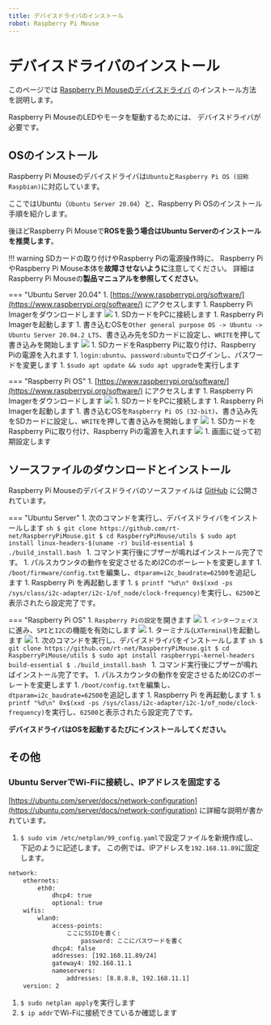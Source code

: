```yaml
---
title: デバイスドライバのインストール
robot: Raspberry Pi Mouse
---
```


# デバイスドライバのインストール

このページでは
[Raspberry Pi Mouseのデバイスドライバ](https://github.com/rt-net/RaspberryPiMouse)
のインストール方法を説明します。

Raspberry Pi MouseのLEDやモータを駆動するためには、
デバイスドライバが必要です。

## OSのインストール

Raspberry Pi Mouseのデバイスドライバは`Ubuntu`と`Raspberry Pi OS (旧称Raspbian)`に対応しています。

ここではUbuntu（`Ubuntu Server 20.04`）と、Raspberry Pi OSのインストール手順を紹介します。

後ほどRaspberry Pi Mouseで**ROSを扱う場合はUbuntu Serverのインストールを推奨します**。

!!! warning
    SDカードの取り付けやRaspberry Piの電源操作時に、
    Raspberry PiやRaspberry Pi Mouse本体を**故障させないように**注意してください。
    詳細はRaspberry Pi Mouseの**製品マニュアルを参照してください**。

=== "Ubuntu Server 20.04"
    1. [https://www.raspberrypi.org/software/](https://www.raspberrypi.org/software/) にアクセスします
    1. Raspberry Pi Imagerをダウンロードします
    ![](../../img/raspimouse/driver/download_raspberry_pi_imager.png)
    1. SDカードをPCに接続します
    1. Raspberry Pi Imagerを起動します
    1. 書き込むOSを`Other general purpose OS -> Ubuntu -> Ubuntu Server 20.04.2 LTS`、書き込み先をSDカードに設定し、`WRITE`を押して書き込みを開始します
    ![](../../img/raspimouse/driver/pi_imager_settings_ubuntu.png)
    1. SDカードをRaspberry Piに取り付け、Raspberry Piの電源を入れます
    1. `login:ubuntu`、`password:ubuntu`でログインし、パスワードを変更します
    1. `$sudo apt update && sudo apt upgrade`を実行します

=== "Raspberry Pi OS"
    1. [https://www.raspberrypi.org/software/](https://www.raspberrypi.org/software/) にアクセスします
    1. Raspberry Pi Imagerをダウンロードします
    ![](../../img/raspimouse/driver/download_raspberry_pi_imager.png)
    1. SDカードをPCに接続します
    1. Raspberry Pi Imagerを起動します
    1. 書き込むOSを`Raspberry Pi OS (32-bit)`、書き込み先をSDカードに設定し、`WRITE`を押して書き込みを開始します
    ![](../../img/raspimouse/driver/pi_imager_settings.png)
    1. SDカードをRaspberry Piに取り付け、Raspberry Piの電源を入れます
    ![](../../img/raspimouse/driver/raspi_os_settings.png)
    1. 画面に従って初期設定します


## ソースファイルのダウンロードとインストール

Raspberry Pi Mouseのデバイスドライバのソースファイルは
[GitHub](https://github.com/rt-net/RaspberryPiMouse)
に公開されています。

=== "Ubuntu Server"
    1. 次のコマンドを実行し、デバイスドライバをインストールします
    ```sh
    $ git clone https://github.com/rt-net/RaspberryPiMouse.git
    $ cd RaspberryPiMouse/utils
    $ sudo apt install linux-headers-$(uname -r) build-essential
    $ ./build_install.bash
    ```
    1. コマンド実行後にブザーが鳴ればインストール完了です。
    1. パルスカウンタの動作を安定させるためI2Cのボーレートを変更します
        1. `/boot/firmware/config.txt`を編集し、`dtparam=i2c_baudrate=62500`を追記します
        1. Raspberry Pi を再起動します
        1. `$ printf "%d\n" 0x$(xxd -ps /sys/class/i2c-adapter/i2c-1/of_node/clock-frequency)`を実行し、`62500`と表示されたら設定完了です。


=== "Raspberry Pi OS"
    1. `Raspberry Piの設定`を開きます
    ![](../../img/raspimouse/driver/raspi_os_settings2.png)
    1. `インターフェイス`に進み、`SPI`と`I2C`の機能を有効にします
    ![](../../img/raspimouse/driver/raspi_os_settings3.png)
    1. ターミナル(`LXTerminal`)を起動します
    ![](../../img/raspimouse/driver/open_terminal.png)
    1. 次のコマンドを実行し、デバイスドライバをインストールします
    ```sh
    $ git clone https://github.com/rt-net/RaspberryPiMouse.git
    $ cd RaspberryPiMouse/utils
    $ sudo apt install raspberrypi-kernel-headers build-essential
    $ ./build_install.bash
    ```
    1. コマンド実行後にブザーが鳴ればインストール完了です。
    1. パルスカウンタの動作を安定させるためI2Cのボーレートを変更します
        1. `/boot/config.txt`を編集し、`dtparam=i2c_baudrate=62500`を追記します
        1. Raspberry Pi を再起動します
        1. `$ printf "%d\n" 0x$(xxd -ps /sys/class/i2c-adapter/i2c-1/of_node/clock-frequency)`を実行し、`62500`と表示されたら設定完了です。

**デバイスドライバはOSを起動するたびにインストールしてください。**

## その他

### Ubuntu ServerでWi-Fiに接続し、IPアドレスを固定する

[https://ubuntu.com/server/docs/network-configuration](https://ubuntu.com/server/docs/network-configuration)
に詳細な説明が書かれています。

1. `$ sudo vim /etc/netplan/99_config.yaml`で設定ファイルを新規作成し、下記のように記述します。
この例では、IPアドレスを`192.168.11.89`に固定します。
```txt
network:
    ethernets:
        eth0:
            dhcp4: true
            optional: true
    wifis:
        wlan0:
            access-points:
                ここにSSIDを書く:
                    password: ここにパスワードを書く
            dhcp4: false
            addresses: [192.168.11.89/24]
            gateway4: 192.168.11.1
            nameservers:
                addresses: [8.8.8.8, 192.168.11.1]
    version: 2
```
1. `$ sudo netplan apply`を実行します
1. `$ ip addr`でWi-Fiに接続できているか確認します
